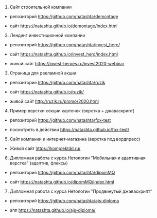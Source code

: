 1. Сайт строительной компании 

* репозиторий https://github.com/natashta/demontage

* сайт https://natashta.github.io/demontage/index.html

2. Лендинг инвестиционной компании

* репозиторий https://github.com/natashta/invest_hero/

* сайт https://natashta.github.io/invest_hero/index.html

* живой сайт https://invest-heroes.ru/invest2020-webinar

3. Страница для рекламной акции

* репозиторий https://github.com/natashta/ruzik

* сайт https://natashta.github.io/ruzik/

* живой сайт http://ruzik.ru/promo/2020.html

4. Пример верстки секции карточек (верстка + джаваскрипт)

* репозиторий https://github.com/natashta/fox-test

* посмотреть в действии https://natashta.github.io/fox-test/

5. Сайт компании и интернет-магазина (верстка под вордпресс)

* Живой сайт https://komplektdd.ru/

6. Дипломная работа с курса Нетологии "Мобильная и адаптивная верстка" (адаптив, флексы)

* репозиторий https://github.com/natashta/dipomMQ

* сайт https://natashta.github.io/dipomMQ/index.html

7. Дипломная работа с курса Нетологии "Продвинутый джаваскрипт"

* репозиторий https://github.com/natashta/ajs-diploma

* апп https://natashta.github.io/ajs-diploma/

